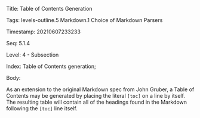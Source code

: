 Title:  Table of Contents Generation

Tags:   levels-outline.5 Markdown.1 Choice of Markdown Parsers

Timestamp: 20210607233233

Seq:    5.1.4

Level:  4 - Subsection

Index:  Table of Contents generation; 

Body: 

As an extension to the original Markdown spec from John Gruber, a Table of Contents may be generated by placing the literal ``[toc]`` on a line by itself. The resulting table will contain all of the headings found in the Markdown following the ``[toc]`` line itself. 

